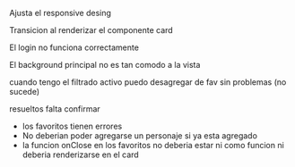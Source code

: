 Ajusta el responsive desing 

Transicion al renderizar el componente card 

El login no funciona correctamente 

El background principal no es tan comodo a la vista 

cuando tengo el filtrado activo puedo desagregar de fav sin problemas (no sucede)

resueltos falta confirmar
- los favoritos tienen errores
- No deberian poder agregarse un personaje si ya esta agregado
- la funcion onClose en los favoritos no deberia estar ni como funcion ni deberia renderizarse en el card 